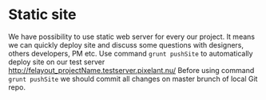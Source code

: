 # Static site

We have possibility to use static web server for every our project. It means we can quickly deploy site and discuss some questions with designers, others developers, PM etc. 
Use command ```grunt pushSite``` to automatically deploy site on our test server http://felayout_projectName.testserver.pixelant.nu/
Before using command ```grunt pushSite``` we should commit all changes on master brunch of local Git repo.
